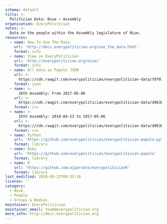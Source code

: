```yaml
---
schema: default
title: >-
  Politician Data: Niue — Assembly
organization: EveryPolitician
notes: >-
  Data on the people within the Assembly legislature of Niue.
resources:
  - name: How To Use The Data
    url: 'http://docs.everypolitician.org/use_the_data.html'
    format: info
  - name: View on EveryPolitician
    url: 'http://everypolitician.org/niue/'
    format: info
  - name: All Data as Popolo JSON
    url: >-
      https://cdn.rawgit.com/everypolitician/everypolitician-data/f8701fd1ed8b6cf6dfce4e765fe6506beb2411d2/data/Niue/Assembly/ep-popolo-v1.0.json
    format: json
  - name: >-
      16th Assembly: From 2017-05-06
    url: >-
      https://cdn.rawgit.com/everypolitician/everypolitician-data/d963811facb5e04f631b15a9e132670c37912e58/data/Niue/Assembly/term-16.csv
    format: csv
  - name: >-
      15th Assembly: 2014-04-23 to 2017-05-06
    url: >-
      https://cdn.rawgit.com/everypolitician/everypolitician-data/d963811facb5e04f631b15a9e132670c37912e58/data/Niue/Assembly/term-15.csv
    format: csv
  - name: Python
    url: 'https://github.com/everypolitician/everypolitician-popolo-python'
    format: library
  - name: Ruby
    url: 'https://github.com/everypolitician/everypolitician-popolo'
    format: library
  - name: R
    url: 'https://github.com/ajparsons/everypoliticianR'
    format: library
last_modified: 2019-05-13T09:33:16
license: ''
category:
  - Niue
  - People
  - Groups & Bodies
maintainer: EveryPolitician
maintainer_email: team@everypolitician.org
more_info: http://docs.everypolitician.org
---
```

